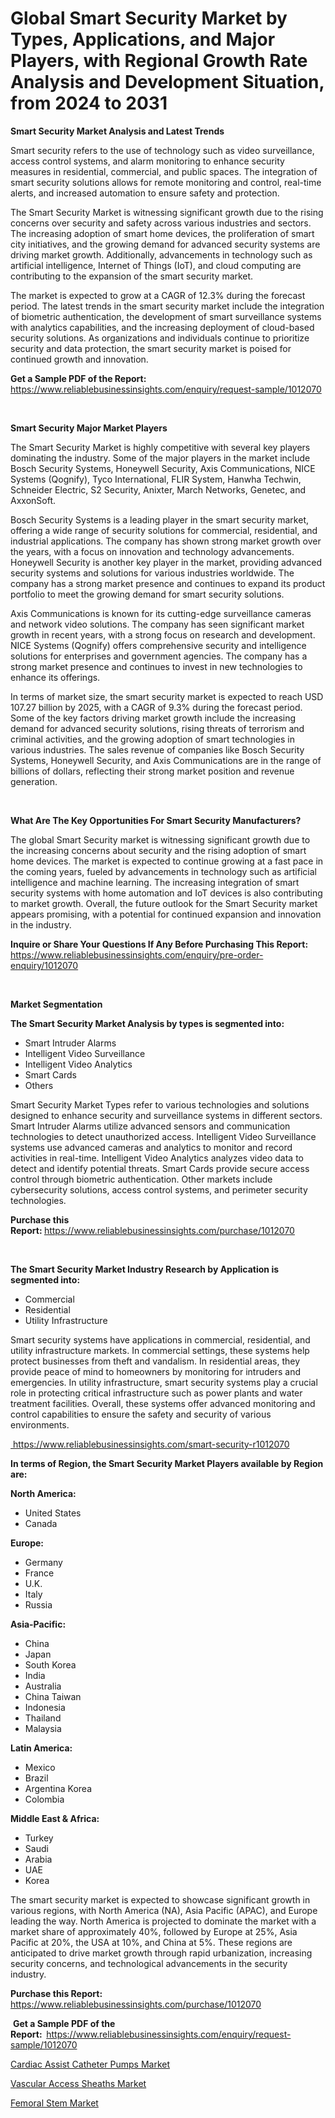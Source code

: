 <p><h1>Global Smart Security Market by Types, Applications, and Major Players, with Regional Growth Rate Analysis and Development Situation, from 2024 to 2031</h1></p><p><strong>Smart Security Market Analysis and Latest Trends</strong></p>
<p><p>Smart security refers to the use of technology such as video surveillance, access control systems, and alarm monitoring to enhance security measures in residential, commercial, and public spaces. The integration of smart security solutions allows for remote monitoring and control, real-time alerts, and increased automation to ensure safety and protection.</p><p>The Smart Security Market is witnessing significant growth due to the rising concerns over security and safety across various industries and sectors. The increasing adoption of smart home devices, the proliferation of smart city initiatives, and the growing demand for advanced security systems are driving market growth. Additionally, advancements in technology such as artificial intelligence, Internet of Things (IoT), and cloud computing are contributing to the expansion of the smart security market.</p><p>The market is expected to grow at a CAGR of 12.3% during the forecast period. The latest trends in the smart security market include the integration of biometric authentication, the development of smart surveillance systems with analytics capabilities, and the increasing deployment of cloud-based security solutions. As organizations and individuals continue to prioritize security and data protection, the smart security market is poised for continued growth and innovation.</p></p>
<p><strong>Get a Sample PDF of the Report:&nbsp;</strong> <a href="https://www.reliablebusinessinsights.com/enquiry/request-sample/1012070">https://www.reliablebusinessinsights.com/enquiry/request-sample/1012070</a></p>
<p>&nbsp;</p>
<p><strong>Smart Security Major Market Players</strong></p>
<p><p>The Smart Security Market is highly competitive with several key players dominating the industry. Some of the major players in the market include Bosch Security Systems, Honeywell Security, Axis Communications, NICE Systems (Qognify), Tyco International, FLIR System, Hanwha Techwin, Schneider Electric, S2 Security, Anixter, March Networks, Genetec, and AxxonSoft.</p><p>Bosch Security Systems is a leading player in the smart security market, offering a wide range of security solutions for commercial, residential, and industrial applications. The company has shown strong market growth over the years, with a focus on innovation and technology advancements. Honeywell Security is another key player in the market, providing advanced security systems and solutions for various industries worldwide. The company has a strong market presence and continues to expand its product portfolio to meet the growing demand for smart security solutions.</p><p>Axis Communications is known for its cutting-edge surveillance cameras and network video solutions. The company has seen significant market growth in recent years, with a strong focus on research and development. NICE Systems (Qognify) offers comprehensive security and intelligence solutions for enterprises and government agencies. The company has a strong market presence and continues to invest in new technologies to enhance its offerings.</p><p>In terms of market size, the smart security market is expected to reach USD 107.27 billion by 2025, with a CAGR of 9.3% during the forecast period. Some of the key factors driving market growth include the increasing demand for advanced security solutions, rising threats of terrorism and criminal activities, and the growing adoption of smart technologies in various industries. The sales revenue of companies like Bosch Security Systems, Honeywell Security, and Axis Communications are in the range of billions of dollars, reflecting their strong market position and revenue generation.</p></p>
<p>&nbsp;</p>
<p><strong>What Are The Key Opportunities For Smart Security Manufacturers?</strong></p>
<p><p>The global Smart Security market is witnessing significant growth due to the increasing concerns about security and the rising adoption of smart home devices. The market is expected to continue growing at a fast pace in the coming years, fueled by advancements in technology such as artificial intelligence and machine learning. The increasing integration of smart security systems with home automation and IoT devices is also contributing to market growth. Overall, the future outlook for the Smart Security market appears promising, with a potential for continued expansion and innovation in the industry.</p></p>
<p><strong>Inquire or Share Your Questions If Any Before Purchasing This Report:</strong> <a href="https://www.reliablebusinessinsights.com/enquiry/pre-order-enquiry/1012070">https://www.reliablebusinessinsights.com/enquiry/pre-order-enquiry/1012070</a></p>
<p>&nbsp;</p>
<p><strong>Market Segmentation</strong></p>
<p><strong>The Smart Security Market Analysis by types is segmented into:</strong></p>
<p><ul><li>Smart Intruder Alarms</li><li>Intelligent Video Surveillance</li><li>Intelligent Video Analytics</li><li>Smart Cards</li><li>Others</li></ul></p>
<p><p>Smart Security Market Types refer to various technologies and solutions designed to enhance security and surveillance systems in different sectors. Smart Intruder Alarms utilize advanced sensors and communication technologies to detect unauthorized access. Intelligent Video Surveillance systems use advanced cameras and analytics to monitor and record activities in real-time. Intelligent Video Analytics analyzes video data to detect and identify potential threats. Smart Cards provide secure access control through biometric authentication. Other markets include cybersecurity solutions, access control systems, and perimeter security technologies.</p></p>
<p><strong>Purchase this Report:&nbsp;</strong><a href="https://www.reliablebusinessinsights.com/purchase/1012070">https://www.reliablebusinessinsights.com/purchase/1012070</a></p>
<p>&nbsp;</p>
<p><strong>The Smart Security Market Industry Research by Application is segmented into:</strong></p>
<p><ul><li>Commercial</li><li>Residential</li><li>Utility Infrastructure</li></ul></p>
<p><p>Smart security systems have applications in commercial, residential, and utility infrastructure markets. In commercial settings, these systems help protect businesses from theft and vandalism. In residential areas, they provide peace of mind to homeowners by monitoring for intruders and emergencies. In utility infrastructure, smart security systems play a crucial role in protecting critical infrastructure such as power plants and water treatment facilities. Overall, these systems offer advanced monitoring and control capabilities to ensure the safety and security of various environments.</p></p>
<p><a href="https://www.reliablebusinessinsights.com/smart-security-r1012070">&nbsp;https://www.reliablebusinessinsights.com/smart-security-r1012070</a></p>
<p><strong>In terms of Region, the Smart Security Market Players available by Region are:</strong></p>
<p>
    <p> <strong> North America: </strong>
        <ul>
            <li>United States</li>
            <li>Canada</li>
        </ul>
        </p> 
    <p> <strong> Europe: </strong>
        <ul>
            <li>Germany</li>
            <li>France</li>
            <li>U.K.</li>
            <li>Italy</li>
            <li>Russia</li>
        </ul>
        </p> 
    <p> <strong> Asia-Pacific: </strong>
        <ul>
            <li>China</li>
            <li>Japan</li>
            <li>South Korea</li>
            <li>India</li>
            <li>Australia</li>
            <li>China Taiwan</li>
            <li>Indonesia</li>
            <li>Thailand</li>
            <li>Malaysia</li>
        </ul>
        </p> 
    <p> <strong> Latin America: </strong>
        <ul>
            <li>Mexico</li>
            <li>Brazil</li>
            <li>Argentina Korea</li>
            <li>Colombia</li>
        </ul>
        </p> 
    <p> <strong> Middle East & Africa: </strong>
        <ul>
            <li>Turkey</li>
            <li>Saudi</li>
            <li>Arabia</li>
            <li>UAE</li>
            <li>Korea</li>
        </ul>
    </p>
    </p>
<p><p>The smart security market is expected to showcase significant growth in various regions, with North America (NA), Asia Pacific (APAC), and Europe leading the way. North America is projected to dominate the market with a market share of approximately 40%, followed by Europe at 25%, Asia Pacific at 20%, the USA at 10%, and China at 5%. These regions are anticipated to drive market growth through rapid urbanization, increasing security concerns, and technological advancements in the security industry.</p></p>
<p><strong>Purchase this Report: </strong><a href="https://www.reliablebusinessinsights.com/purchase/1012070">https://www.reliablebusinessinsights.com/purchase/1012070</a></p>
<p>&nbsp;<strong>Get a Sample PDF of the Report:&nbsp;&nbsp;</strong><a href="https://www.reliablebusinessinsights.com/enquiry/request-sample/1012070">https://www.reliablebusinessinsights.com/enquiry/request-sample/1012070</a></p>
<p><strong></strong></p>
<p><p><a href="https://github.com/RyleeBauch2023/Market-Research-Report-List-1/blob/main/cardiac-assist-catheter-pumps-market.md">Cardiac Assist Catheter Pumps Market</a></p><p><a href="https://github.com/AndreanneHane2023/Market-Research-Report-List-1/blob/main/vascular-access-sheaths-market.md">Vascular Access Sheaths Market</a></p><p><a href="https://view.publitas.com/reportprime-1/market-forecast-global-femoral-stem-trends-and-impact-analysis-2024-2031-by-application-minimally-invasive-surgery-revision-others-and-by-type-cemented-non-cemented/">Femoral Stem Market</a></p></p>